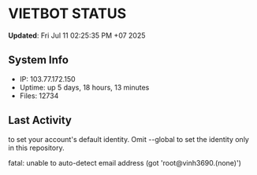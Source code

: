 # VIETBOT STATUS
**Updated**: Fri Jul 11 02:25:35 PM +07 2025

## System Info
- IP: 103.77.172.150
- Uptime: up 5 days, 18 hours, 13 minutes
- Files: 12734

## Last Activity

to set your account's default identity.
Omit --global to set the identity only in this repository.

fatal: unable to auto-detect email address (got 'root@vinh3690.(none)')
